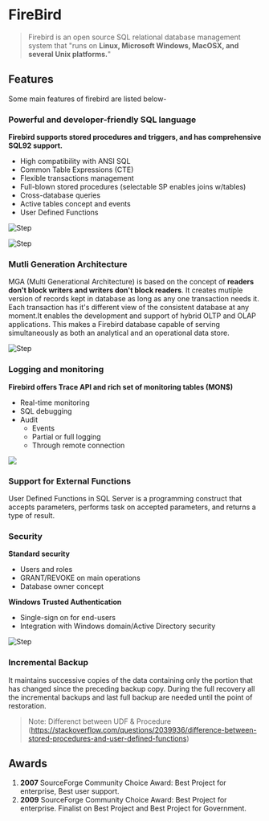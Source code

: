 # FireBird
> Firebird is an open source SQL relational database management system that "runs on **Linux, Microsoft Windows, MacOSX, and several Unix platforms.**"

## Features
Some main features of firebird are listed below-
### Powerful and developer-friendly SQL language
**Firebird supports stored procedures and triggers, and has comprehensive SQL92 support.**
* High compatibility with ANSI SQL
* Common Table Expressions (CTE)
* Flexible transactions management
* Full-blown stored procedures (selectable SP enables joins w/tables)
* Cross-database queries
* Active tables concept and events
* User Defined Functions

![Step](https://github.com/krishna1401/FireBird3.0.4/blob/master/Introduction/features2.png)

![Step](https://github.com/krishna1401/FireBird3.0.4/blob/master/Introduction/features3.png)

### Mutli Generation Architecture
MGA (Multi Generational Architecture) is based on the concept of **readers don't block writers and writers don't block readers**. It creates mutiple version of records kept in database as long as any one transaction needs it. Each transaction has it's different view of the consistent database at any moment.It enables the development and support of hybrid OLTP and OLAP applications. This makes a Firebird database capable of serving simultaneously as both an analytical and an operational data store.

![Step](https://github.com/krishna1401/FireBird3.0.4/blob/master/Introduction/features1.png)

### Logging and monitoring
**Firebird offers Trace API and rich set of monitoring tables (MON$)**
* Real-time monitoring
* SQL debugging
* Audit
  * Events 
  * Partial or full logging
  * Through remote connection
  
![](https://github.com/krishna1401/FireBird3.0.4/blob/master/Introduction/features4.png)

### Support for External Functions
User Defined Functions in SQL Server is a programming construct that accepts parameters, performs task on accepted parameters, and returns a type of result.

### Security
**Standard security**
* Users and roles
* GRANT/REVOKE on main operations
* Database owner concept

**Windows Trusted Authentication**
* Single-sign on for end-users
* Integration with Windows domain/Active Directory security

![Step](https://github.com/krishna1401/FireBird3.0.4/blob/master/Introduction/features5.png)

### Incremental Backup
It maintains successive copies of the data containing only the portion that has changed since the preceding backup copy. During the full recovery all the incremental backups and last full backup are needed until the point of restoration.

> Note: Differenct between UDF & Procedure (https://stackoverflow.com/questions/2039936/difference-between-stored-procedures-and-user-defined-functions)

## Awards
1. **2007** SourceForge Community Choice Award: Best Project for enterprise, Best user support.
2. **2009** SourceForge Community Choice Award: Best Project for enterprise. Finalist on Best Project and Best Project for Government.
